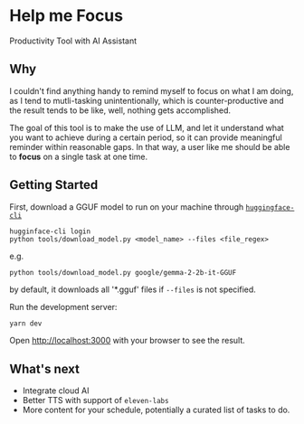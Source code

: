 # Help me Focus

Productivity Tool with AI Assistant

## Why

I couldn't find anything handy to remind myself to focus on what I am doing, as I tend to mutli-tasking unintentionally, which is counter-productive and the result tends to be like, well, nothing gets accomplished.

The goal of this tool is to make the use of LLM, and let it understand what you want to achieve during a certain period,
so it can provide meaningful reminder within reasonable gaps. In that way, a user like me should be able to **focus** on a single task at one time.


## Getting Started

First, download a GGUF model to run on your machine through [`huggingface-cli`](https://huggingface.co/docs/huggingface_hub/en/guides/cli)

```
hugginface-cli login
python tools/download_model.py <model_name> --files <file_regex>
```

e.g.

```
python tools/download_model.py google/gemma-2-2b-it-GGUF
```

by default, it downloads all '*.gguf' files if `--files` is not specified.

Run the development server:

```bash
yarn dev
```

Open [http://localhost:3000](http://localhost:3000) with your browser to see the result.


## What's next

- Integrate cloud AI
- Better TTS with support of `eleven-labs`
- More content for your schedule, potentially a curated list of tasks to do.
